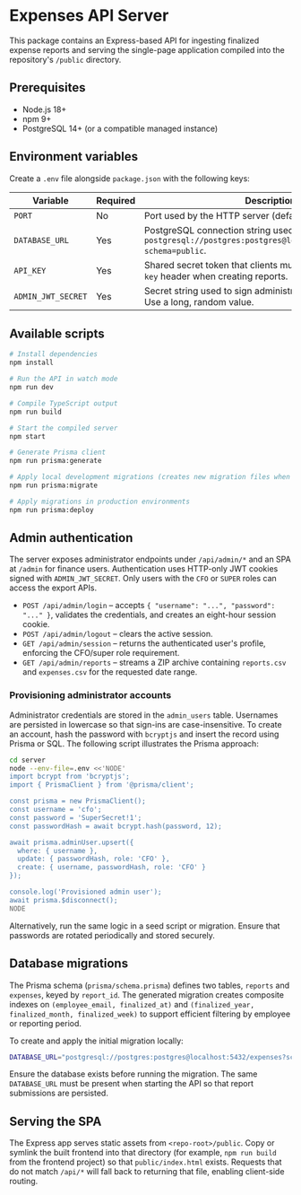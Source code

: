 # Expenses API Server

This package contains an Express-based API for ingesting finalized expense reports and serving the single-page application compiled into the repository's `/public` directory.

## Prerequisites

- Node.js 18+
- npm 9+
- PostgreSQL 14+ (or a compatible managed instance)

## Environment variables

Create a `.env` file alongside `package.json` with the following keys:

| Variable | Required | Description |
| --- | --- | --- |
| `PORT` | No | Port used by the HTTP server (defaults to `3000`). |
| `DATABASE_URL` | Yes | PostgreSQL connection string used by Prisma. Example: `postgresql://postgres:postgres@localhost:5432/expenses?schema=public`. |
| `API_KEY` | Yes | Shared secret token that clients must provide in the `x-api-key` header when creating reports. |
| `ADMIN_JWT_SECRET` | Yes | Secret string used to sign administrator session cookies. Use a long, random value. |

## Available scripts

```bash
# Install dependencies
npm install

# Run the API in watch mode
npm run dev

# Compile TypeScript output
npm run build

# Start the compiled server
npm start

# Generate Prisma client
npm run prisma:generate

# Apply local development migrations (creates new migration files when schema changes)
npm run prisma:migrate

# Apply migrations in production environments
npm run prisma:deploy
```

## Admin authentication

The server exposes administrator endpoints under `/api/admin/*` and an SPA at `/admin` for finance users. Authentication uses
HTTP-only JWT cookies signed with `ADMIN_JWT_SECRET`. Only users with the `CFO` or `SUPER` roles can access the export APIs.

- `POST /api/admin/login` &ndash; accepts `{ "username": "...", "password": "..." }`, validates the credentials, and creates an
  eight-hour session cookie.
- `POST /api/admin/logout` &ndash; clears the active session.
- `GET /api/admin/session` &ndash; returns the authenticated user's profile, enforcing the CFO/super role requirement.
- `GET /api/admin/reports` &ndash; streams a ZIP archive containing `reports.csv` and `expenses.csv` for the requested date range.

### Provisioning administrator accounts

Administrator credentials are stored in the `admin_users` table. Usernames are persisted in lowercase so that sign-ins are
case-insensitive. To create an account, hash the password with `bcryptjs` and insert the record using Prisma or SQL. The
following script illustrates the Prisma approach:

```bash
cd server
node --env-file=.env <<'NODE'
import bcrypt from 'bcryptjs';
import { PrismaClient } from '@prisma/client';

const prisma = new PrismaClient();
const username = 'cfo';
const password = 'SuperSecret!1';
const passwordHash = await bcrypt.hash(password, 12);

await prisma.adminUser.upsert({
  where: { username },
  update: { passwordHash, role: 'CFO' },
  create: { username, passwordHash, role: 'CFO' }
});

console.log('Provisioned admin user');
await prisma.$disconnect();
NODE
```

Alternatively, run the same logic in a seed script or migration. Ensure that passwords are rotated periodically and stored
securely.

## Database migrations

The Prisma schema (`prisma/schema.prisma`) defines two tables, `reports` and `expenses`, keyed by `report_id`. The generated migration creates composite indexes on `(employee_email, finalized_at)` and `(finalized_year, finalized_month, finalized_week)` to support efficient filtering by employee or reporting period.

To create and apply the initial migration locally:

```bash
DATABASE_URL="postgresql://postgres:postgres@localhost:5432/expenses?schema=public" npm run prisma:migrate -- --name init
```

Ensure the database exists before running the migration. The same `DATABASE_URL` must be present when starting the API so that report submissions are persisted.

## Serving the SPA

The Express app serves static assets from `<repo-root>/public`. Copy or symlink the built frontend into that directory (for example, `npm run build` from the frontend project) so that `public/index.html` exists. Requests that do not match `/api/*` will fall back to returning that file, enabling client-side routing.
